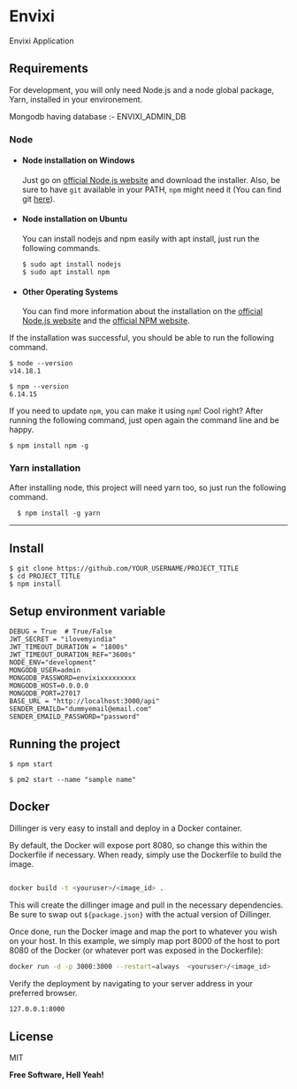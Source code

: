 # Envixi 

Envixi Application

## Requirements

For development, you will only need Node.js and a node global package, Yarn, installed in your environement.

Mongodb having database :- ENVIXI_ADMIN_DB

### Node
- #### Node installation on Windows

  Just go on [official Node.js website](https://nodejs.org/) and download the installer.
Also, be sure to have `git` available in your PATH, `npm` might need it (You can find git [here](https://git-scm.com/)).

- #### Node installation on Ubuntu

  You can install nodejs and npm easily with apt install, just run the following commands.

      $ sudo apt install nodejs
      $ sudo apt install npm

- #### Other Operating Systems
  You can find more information about the installation on the [official Node.js website](https://nodejs.org/) and the [official NPM website](https://npmjs.org/).

If the installation was successful, you should be able to run the following command.

    $ node --version
    v14.18.1

    $ npm --version
    6.14.15

If you need to update `npm`, you can make it using `npm`! Cool right? After running the following command, just open again the command line and be happy.

    $ npm install npm -g

###
### Yarn installation
  After installing node, this project will need yarn too, so just run the following command.

      $ npm install -g yarn

---

## Install

    $ git clone https://github.com/YOUR_USERNAME/PROJECT_TITLE
    $ cd PROJECT_TITLE
    $ npm install

## Setup environment variable

```
DEBUG = True  # True/False
JWT_SECRET = "ilovemyindia"
JWT_TIMEOUT_DURATION = "1800s"
JWT_TIMEOUT_DURATION_REF="3600s"
NODE_ENV="development"
MONGODB_USER=admin
MONGODB_PASSWORD=envixixxxxxxxxx
MONGODB_HOST=0.0.0.0
MONGODB_PORT=27017
BASE_URL = "http://localhost:3000/api"
SENDER_EMAILD="dummyemail@email.com"
SENDER_EMAILD_PASSWORD="password"

```

## Running the project

    $ npm start

    $ pm2 start --name "sample name"
    
## Docker

Dillinger is very easy to install and deploy in a Docker container.

By default, the Docker will expose port 8080, so change this within the
Dockerfile if necessary. When ready, simply use the Dockerfile to
build the image.

```sh

docker build -t <youruser>/<image_id> .
```

This will create the dillinger image and pull in the necessary dependencies.
Be sure to swap out `${package.json}` with the actual
version of Dillinger.

Once done, run the Docker image and map the port to whatever you wish on
your host. In this example, we simply map port 8000 of the host to
port 8080 of the Docker (or whatever port was exposed in the Dockerfile):

```sh
docker run -d -p 3000:3000 --restart=always  <youruser>/<image_id> 
```

Verify the deployment by navigating to your server address in
your preferred browser.

```sh
127.0.0.1:8000
```

## License

MIT

**Free Software, Hell Yeah!**
